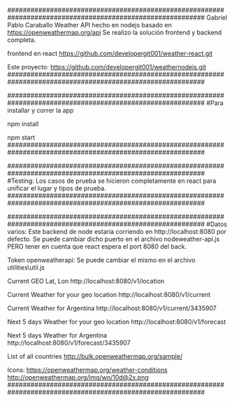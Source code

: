 ###########################################################################################################
Gabriel Pablo Caraballo
Weather API hecho en nodejs basado en https://openweathermap.org/api
Se realizo la solución frontend y backend completa.

frontend en react
https://github.com/developergit001/weather-react.git

Este proyecto:
https://github.com/developergit001/weathernodejs.git
###########################################################################################################

###########################################################################################################
#Para installar y correr la app
 
npm install

npm start
###########################################################################################################

###########################################################################################################
#Testing: Los casos de prueba se hicieron completamente en react para unificar el lugar y tipos de prueba.
###########################################################################################################

###########################################################################################################
#Datos varios:
Este backend de node estaria corriendo en http://localhost:8080 por defecto.
Se puede cambiar dicho puerto en el archivo nodeweather-api.js PERO tener en cuenta que react espera el port 8080 del back.

Token openweatherapi:
Se puede cambiar el mismo en el archivo utilities\util.js

Current GEO Lat, Lon
http://localhost:8080/v1/location

Current Weather for your geo location
http://localhost:8080/v1/current

Current Weather for Argentina
http://localhost:8080/v1/current/3435907

Next 5 days Weather for your geo location
http://localhost:8080/v1/forecast

Next 5 days Weather for Argentina
http://localhost:8080/v1/forecast/3435907


List of all countries
http://bulk.openweathermap.org/sample/

Icons:
https://openweathermap.org/weather-conditions
http://openweathermap.org/img/wn/10d@2x.png
###########################################################################################################
